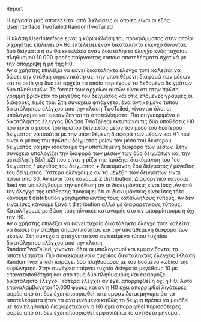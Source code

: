 Report

Η εργασία μας αποτελείται από 3 κλάσεις οι οποίες είναι οι εξής:
UserInterface 
TwoTailed
RandomTwoTailed

H κλάση UserInterface είναι η κύρια κλάση του προγράμματος στην οποία
ο χρήστης επιλέγει αν θα εκτελέσει έναν δικατάληκτο έλεγχο δίνοντας 
δύο δείγματα ή αν θα εκτελέσει έναν δικατάληκτο έλεγχο ενός τυχαίου 
πληθυσμού 10.000 φορές παίρνοντας κάποια αποτελέσματα σχετικά με την 
απόρριψη ή μη της Η0.  
Αν ο χρήστης επιλέξει να κάνει δικατάληκτο έλεγχο τότε καλείται να δώσει
την στάθμη σημαντικότητας, την υποτιθέμενη διαφορά των μέσων και το path
για δύο txt αρχεία τα οποία περιέχουν τα δεδομένα δειγμάτων  δύο
πληθυσμών. Το format των αρχείων αυτών είναι ότι στην πρώτη γραμμή 
βρίσκεται το μέγεθος του δείγματος και στις επόμενες γραμμές οι διάφορες
τιμές του. Στη συνέχεια φτιάχνεται ένα αντικείμενο τύπου δικατάληκτου 
ελέγχου από την κλάση  TwoTailed, γίνονται όλοι οι υπολογισμοί και 
εμφανίζονται τα αποτελέσματα. Πιο συγκεκριμένα ο δικατάληκτος έλεγχος 
(Κλάση TwoTailed) εκτυπώνει τις δύο υποθέσεις Η0 που είναι ο μέσος του
πρώτου δείγματος μείον τον μέσο του δεύτερου δείγματος να ισούται με την
υποτιθέμενη διαφορά των μέσων και Η1 που είναι ο μέσος του πρώτου δείγματος
μείον τον μέσο του δεύτερου δείγματος να μην ισούται με την υποτιθέμενη 
διαφορά των μέσων. Στην συνέχεια υπολογίζει την διαφορά των μέσων των δύο 
δειγμάτων και την μεταβλητή S(x1-x2) που είναι η ρίζα της πράξης: διακύμανση
του 1ου δείγματος / μέγεθος του δείγματος  + διακύμανση 2ου δείγματος / 
μέγεθος του δείγματος. Ύστερα ελέγχουμε αν τα μεγέθη των δειγμάτων είναι 
πάνω από 30. Αν είναι τότε κάνουμε Ζ distribution. Διαφορετικά κάνουμε ftest
για να ελέγξουμε την υπόθεση αν οι διακυμάνσεις είναι ίσες .Αν από τον έλεγχο
της υπόθεσης προκύψει ότι οι διακυμάνσεις είναι ίσες τότε κάνουμε t 
distribution χρησιμοποιώντας τους κατάλληλους τύπους. Αν δεν είναι ίσες κάνουμε 
ξανά t distribution αλλά με διαφορετικους τύπους.  Καταλήγουμε με βάση τους
πίνακες κατανομής στο αν απορρίπτουμε ή όχι την Η0.   
Αν ο χρήστης επιλέξει να κάνει τυχαίο δικατάληκτο έλεγχο τότε καλείται να δώσει
την στάθμη σημαντικότητας και την  υποτιθέμενη διαφορά των μέσων. Στη συνέχεια 
φτιάχνεται ένα αντικείμενο τύπου τυχαίου  δικατάληκτου ελέγχου από την κλάση  
RandomTwoTailed, γίνονται όλοι οι υπολογισμοί και εμφανίζονται τα αποτελέσματα.
Πιο συγκεκριμένα ο τυχαίος δικατάληκτος έλεγχος (Κλάση RandomTwoTailed) παράγει
δύο πληθυσμούς με τον δοσμένο κώδικα της εκφώνησης. Στην συνέχεια παίρνει τυχαία
δείγματα μεγέθους 10 με επανατοποθέτηση και από τους δύο πληθυσμούς  και εφαρμόζει
δικατάληκτο έλεγχο. Ύστερα ελέγχει αν έχει απορριφθεί ή όχι η Η0. Αυτό επαναλαμβάνεται 
10.000 φορές και αν η Η0 έχει απορριφθεί  λιγότερες φορές από ότι δεν έχει απορριφθεί 
τότε εμφανίζεται μήνυμα ότι  τα αποτελέσματα ήταν τα  αναμενόμενα καθώς το δείγμα 
πρέπει να μοιάζει με τον πληθυσμό διαφορετικά αν η Η0 έχει απορριφθεί  περισσότερες
φορές από ότι δεν έχει απορριφθεί εμφανίζεται το αντίθετο μήνυμα .
